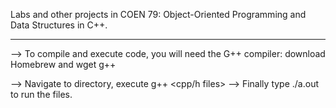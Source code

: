 Labs and other projects in COEN 79: Object-Oriented Programming and Data Structures in C++.  
______________________

--> To compile and execute code, you will need the G++ compiler: download Homebrew and wget g++

--> Navigate to directory, execute g++ <cpp/h files> 
--> Finally type ./a.out to run the files.
